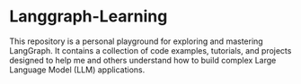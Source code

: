 # Langgraph-Learning

This repository is a personal playground for exploring and mastering LangGraph. It contains a collection of code examples, tutorials, and projects designed to help me and others understand how to build complex Large Language Model (LLM) applications.
